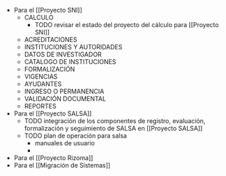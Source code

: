 - Para el [[Proyecto SNI]]
	- CALCULO
		- TODO revisar el estado del proyecto del cálculo para [[Proyecto SNI]]
	- ACREDITACIONES
	- INSTITUCIONES Y AUTORIDADES
	- DATOS DE INVESTIGADOR
	- CATALOGO DE INSTITUCIONES
	- FORMALIZACIÓN
	- VIGENCIAS
	- AYUDANTES
	- INGRESO O PERMANENCIA
	- VALIDACIÓN DOCUMENTAL
	- REPORTES
- Para el [[Proyecto SALSA]]
	- TODO integración de los componentes de registro, evaluación, formalización y seguimiento de SALSA en [[Proyecto SALSA]]
	- TODO plan de operación para salsa
		- manuales de usuario
		-
- Para el [[Proyecto Rizoma]]
- Para el [[Migración de Sistemas]]
